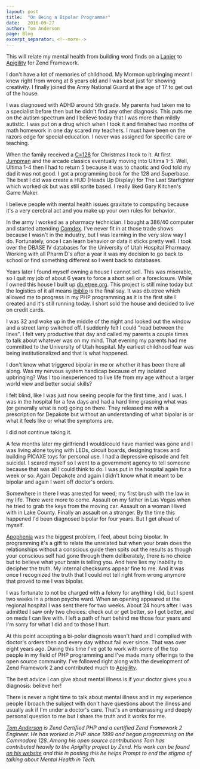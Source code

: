 ```yaml
---
layout: post
title:  "On Being a Bipolar Programmer"
date:   2016-09-27
author: Tom Anderson
page: Blog
excerpt_separator: <!--more-->
---
```


This will relate my mental health from building word finds on a [Lanier](http://www.vintagecomputer.net/browse_thread.cfm?id=211) to [Apigility](https://apigility.org/) for Zend Framework.

I don't have a lot of memories of childhood.  My Mormon upbringing meant I knew right from wrong at 8 years old and I was beat just for showing creativity.  I finally joined the Army National Guard at the age of 17 to get out of the house.

I was diagnosed with ADHD around 5th grade.  My parents had taken me to a specialist before then but he didn't find any other diagnosis.  This puts me on the autism spectrum and I believe today that I was more than mildly autistic.  I was put on a drug which when I took it and finished two months of math homework in one day scared my teachers.  I must have been on the razors edge for special education.  I never was assigned for specific care or teaching.

When the family received a [C=128](https://en.wikipedia.org/wiki/Commodore_128) for Christmas I took to it.  At first [Jumpman](https://en.wikipedia.org/wiki/Jumpman) and the arcade classics eventually moving into Ultima 1-5.  Well, Ultima 1-4 then I had to return 5 because it was to chaotic and God told my dad it was not good.  I got a programming book for the 128 and Superbase.  The best I did was create a HUD (Heads Up Display) for The Last Starfighter which worked ok but was still sprite based.  I really liked Gary Kitchen's Game Maker.

I believe people with mental health issues gravitate to computing because it's a very cerebral act and you make up your own rules for behavior.  

In the army I worked as a pharmacy technician.  I bought a 386/40 computer and started attending [Comdex](https://en.wikipedia.org/wiki/COMDEX).  I've never fit in at those trade shows because I wasn't in the industry, but I was learning in the very slow way I do.  Fortunately, once I can learn behavior or data it sticks pretty well.  I took over the DBASE IV databases for the University of Utah Hospital Pharmacy.  Working with all Pharm D's after a year it was my decision to go back to school or find something different so I went back to databases.

Years later I found myself owning a house I cannot sell.  This was miserable, so I quit my job of about 6 years to force a short sell or a foreclosure.  While I owned this house I built up [db.etree.org](http://db.etree.org).  This project is still mine today but the logistics of it all means [ibiblio](http://www.ibiblio.org/) is the final say.  It was db.etree which allowed me to progress in my PHP programming as it is the first site I created and it's still running today.  I short sold the house and decided to live on credit cards.  

I was 32 and woke up in the middle of the night and looked out the window and a street lamp switched off.  I suddenly felt I could "read between the lines".  I felt very productive that day and called my parents a couple times to talk about whatever was on my mind.  That evening my parents had me committed to the University of Utah hospital.  My earliest childhood fear was being institutionalized and that is what happened.  

I don't know what triggered bipolar in me or whether it has been there all along.  Was my nervous system handicap because of my isolated upbringing?  Was I too inexperienced to live life from my age without a larger world view and better social skills?  

I felt blind, like I was just now seeing people for the first time, and I was.  I was in the hospital for a few days and had a hard time grasping what was (or generally what is not) going on there.  They released me with a prescription for Depakote but without an understanding of what bipolar is or what it feels like or what the symptoms are.

I did not continue taking it.

A few months later my girlfriend I would/could have married was gone and I was living alone toying with LEDs, circuit boards, designing traces and building PICAXE toys for personal use.  I had a depressive episode and felt suicidal.  I scared myself so I went to a government agency to tell someone because that was all I could think to do.  I was put in the hospital again for a week or so.  Again Depakote and again I didn't know what it meant to be bipolar and again I went off doctor's orders.

Somewhere in there I was arrested for weed; my first brush with the law in my life.  There were more to come.  Assault on my father in Las Vegas when he tried to grab the keys from the moving car.  Assault on a woman I lived with in Lake County.  Finally an assault on a stranger.  By the time this happened I'd been diagnosed bipolar for four years.  But I get ahead of myself.

[Apophenia](https://en.wikipedia.org/wiki/Apophenia) was the biggest problem, I feel, about being bipolar.  In programming it's a gift to relate the unrelated but when your brain does the relationships without a conscious guide then spits out the results as though your conscious self had gone through them deliberately, there is no choice but to believe what your brain is telling you.  And here lies my inability to decipher the truth.  My internal checksums appear fine to me.  And it was once I recognized the truth that I could not tell right from wrong anymore that proved to me I was bipolar.

I was fortunate to not be charged with a felony for anything I did, but I spent two weeks in a prison psyche ward.  When an opening appeared at the regional hospital I was sent there for two weeks.  About 24 hours after I was admitted I saw only two choices:  check out or get better, so I got better, and on meds I can live with.  I left a path of hurt behind me those four years and I'm sorry for what I did and to those I hurt.

At this point accepting a bi-polar diagnosis wasn't hard and I complied with doctor's orders then and every day without fail ever since.  That was over eight years ago.  During this time I've got to work with some of the top people in my field of PHP programming and I've made many offerings to the open source community.  I've followed right along with the development of Zend Framework 2 and contributed much to [Apigility](https://apigility.org/).

The best advice I can give about mental illness is if your doctor gives you a diagnosis: believe her!  

There is never a right time to talk about mental illness and in my experience people I broach the subject with don't have questions about the illness and usually ask if I'm under a doctor's care.  That's an embarrassing and deeply personal question to me but I share the truth and it works for me.

_[Tom Anderson](https://twitter.com/tom_h_anderson) is Zend Certified PHP and a certified Zend Framework 2 Engineer. He has worked in PHP since 1999 and began programming on the Commodore 128. Among his open source contributions Tom has contributed heavily to the Apigility project by Zend. His work can be found [on his website](http://www.tomhanderson.com) and this in posting this he helps Prompt to end the stigma of talking about Mental Health in Tech._
